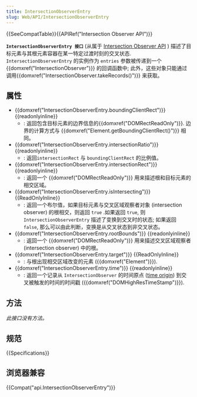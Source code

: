```yaml
---
title: IntersectionObserverEntry
slug: Web/API/IntersectionObserverEntry
---
```


{{SeeCompatTable}}{{APIRef("Intersection Observer API")}}

**`IntersectionObserverEntry 接口`** (从属于 [Intersection Observer API](/zh-CN/docs/Web/API/Intersection_Observer_API) ) 描述了目标元素与其根元素容器在某一特定过渡时刻的交叉状态. `IntersectionObserverEntry` 的实例作为 `entries` 参数被传递到一个 {{domxref("IntersectionObserver")}} 的回调函数中; 此外，这些对象只能通过调用{{domxref("IntersectionObserver.takeRecords()")}} 来获取。

## 属性

- {{domxref("IntersectionObserverEntry.boundingClientRect")}} {{readonlyinline}}
  - : 返回包含目标元素的边界信息的{{domxref("DOMRectReadOnly")}}. 边界的计算方式与 {{domxref("Element.getBoundingClientRect()")}} 相同。
- {{domxref("IntersectionObserverEntry.intersectionRatio")}} {{readonlyinline}}
  - : 返回`intersectionRect` 与 `boundingClientRect` 的比例值。
- {{domxref("IntersectionObserverEntry.intersectionRect")}} {{readonlyinline}}
  - : 返回一个 {{domxref("DOMRectReadOnly")}} 用来描述根和目标元素的相交区域。
- {{domxref("IntersectionObserverEntry.isIntersecting")}} {{ReadOnlyInline}}
  - : 返回一个布尔值，如果目标元素与交叉区域观察者对象 (intersection observer) 的根相交，则返回 `true` .如果返回 `true`, 则 `IntersectionObserverEntry` 描述了变换到交叉时的状态; 如果返回 `false`, 那么可以由此判断，变换是从交叉状态到非交叉状态。
- {{domxref("IntersectionObserverEntry.rootBounds")}} {{readonlyinline}}
  - : 返回一个 {{domxref("DOMRectReadOnly")}} 用来描述交叉区域观察者 (intersection observer) 中的根。
- {{domxref("IntersectionObserverEntry.target")}} {{ReadOnlyInline}}
  - : 与根出现相交区域改变的元素 ({{domxref("Element")}}).
- {{domxref("IntersectionObserverEntry.time")}} {{readonlyinline}}
  - : 返回一个记录从 `IntersectionObserver` 的时间原点 ([time origin](/zh-CN/docs/Web/API/DOMHighResTimeStamp#The_time_origin)) 到交叉被触发的时间的时间戳 ({{domxref("DOMHighResTimeStamp")}}).

## 方法

_此接口没有方法。_

## 规范

{{Specifications}}

## 浏览器兼容

{{Compat("api.IntersectionObserverEntry")}}
